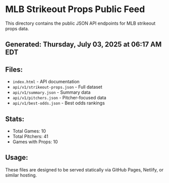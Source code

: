 # MLB Strikeout Props Public Feed

This directory contains the public JSON API endpoints for MLB strikeout props data.

## Generated: Thursday, July 03, 2025 at 06:17 AM EDT

## Files:
- `index.html` - API documentation
- `api/v1/strikeout-props.json` - Full dataset
- `api/v1/summary.json` - Summary data
- `api/v1/pitchers.json` - Pitcher-focused data  
- `api/v1/best-odds.json` - Best odds rankings

## Stats:
- Total Games: 10
- Total Pitchers: 41
- Games with Props: 10

## Usage:
These files are designed to be served statically via GitHub Pages, Netlify, or similar hosting.
